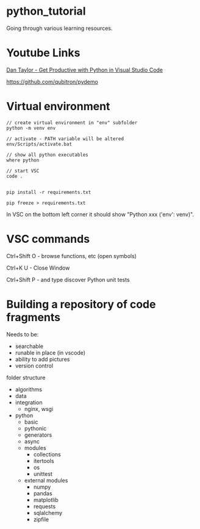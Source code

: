 # python_tutorial

Going through various learning resources.

# Youtube Links

[Dan Taylor - Get Productive with Python in Visual Studio Code](https://www.youtube.com/watch?v=6YLMWU-5H9o)

https://github.com/qubitron/pydemo

# Virtual environment

```
// create virtual environment in "env" subfolder
python -m venv env

// activate - PATH variable will be altered
env/Scripts/activate.bat

// show all python executables
where python

// start VSC
code .
```

```

pip install -r requirements.txt

pip freeze > requirements.txt

```

In VSC on the bottom left corner it should show "Python xxx ('env': venv)".

# VSC commands

Ctrl+Shift O - browse functions, etc (open symbols)

Ctrl+K U - Close Window

Ctrl+Shift P - and type discover Python unit tests

# Building a repository of code fragments

Needs to be:

- searchable
- runable in place (in vscode)
- ability to add pictures
- version control

folder structure

- algorithms
- data
- integration
  - nginx, wsgi
- python
  - basic
  - pythonic
  - generators
  - async
  - modules
    - collections
    - itertools
    - os
    - unittest
  - external modules
    - numpy
    - pandas
    - matplotlib
    - requests
    - sqlalchemy
    - zipfile
